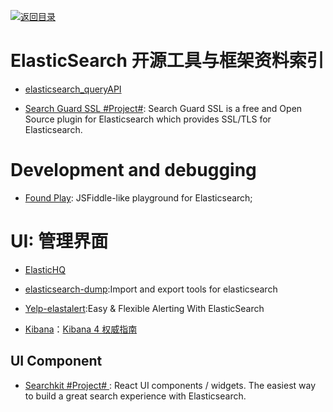 [![返回目录](https://parg.co/UGo)](https://github.com/wxyyxc1992/Awesome-Reference)

# ElasticSearch 开源工具与框架资料索引

* [elasticsearch_queryAPI](http://leequangang.github.io/tech/2013/12/02/elasticsearch_queryAPI.html#match-query)

* [Search Guard SSL #Project#](https://github.com/floragunncom/search-guard-ssl): Search Guard SSL is a free and Open Source plugin for Elasticsearch which provides SSL/TLS for Elasticsearch.

# Development and debugging

* [Found Play](https://www.found.no/play#): JSFiddle-like playground for Elasticsearch;

# UI: 管理界面

* [ElasticHQ](http://www.elastichq.org/index.html)

* [elasticsearch-dump](https://github.com/taskrabbit/elasticsearch-dump):Import and export tools for elasticsearch

* [Yelp-elastalert](https://github.com/Yelp/elastalert):Easy & Flexible Alerting With ElasticSearch

* [Kibana](https://github.com/elastic/kibana)：[Kibana 4 权威指南](http://www.code123.cc/docs/kibana-logstash/v4/index.html)

## UI Component

* [Searchkit #Project# ](https://github.com/searchkit/searchkit): React UI components / widgets. The easiest way to build a great search experience with Elasticsearch.
